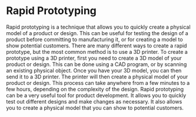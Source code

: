 # Rapid Prototyping

Rapid prototyping is a technique that allows you to quickly create a physical model of a product or design. This can be useful for testing the design of a product before committing to manufacturing it, or for creating a model to show potential customers. There are many different ways to create a rapid prototype, but the most common method is to use a 3D printer. To create a prototype using a 3D printer, first you need to create a 3D model of your product or design. This can be done using a CAD program, or by scanning an existing physical object. Once you have your 3D model, you can then send it to a 3D printer. The printer will then create a physical model of your product or design. This process can take anywhere from a few minutes to a few hours, depending on the complexity of the design. Rapid prototyping can be a very useful tool for product development. It allows you to quickly test out different designs and make changes as necessary. It also allows you to create a physical model that you can show to potential customers.
